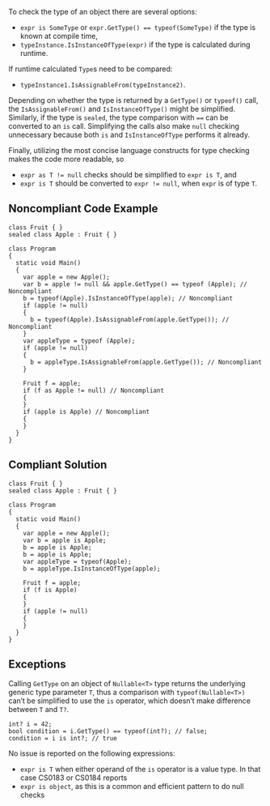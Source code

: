 To check the type of an object there are several options:
 
- `expr is SomeType` or `expr.GetType() == typeof(SomeType)` if the type is known at compile time,
- `typeInstance.IsInstanceOfType(expr)` if the type is calculated during runtime.

If runtime calculated `Type`s need to be compared:

- `typeInstance1.IsAssignableFrom(typeInstance2)`.

Depending on whether the type is returned by a `GetType()` or `typeof()` call, the `IsAssignableFrom()` and `IsInstanceOfType()` might be simplified. Similarly, if the type is `sealed`, the type comparison with `==` can be converted to an `is` call. Simplifying the calls also make `null` checking unnecessary because both `is` and `IsInstanceOfType` performs it already.
 
Finally, utilizing the most concise language constructs for type checking makes the code more readable, so

- `expr as T != null` checks should be simplified to `expr is T`, and
- `expr is T` should be converted to `expr != null`, when `expr` is of type `T`.

## Noncompliant Code Example

    class Fruit { }
    sealed class Apple : Fruit { }
    
    class Program
    {
      static void Main()
      {
        var apple = new Apple();
        var b = apple != null && apple.GetType() == typeof (Apple); // Noncompliant
        b = typeof(Apple).IsInstanceOfType(apple); // Noncompliant
        if (apple != null)
        {
          b = typeof(Apple).IsAssignableFrom(apple.GetType()); // Noncompliant
        }
        var appleType = typeof (Apple);
        if (apple != null)
        {
          b = appleType.IsAssignableFrom(apple.GetType()); // Noncompliant
        }
    
        Fruit f = apple;
        if (f as Apple != null) // Noncompliant
        {
        }
        if (apple is Apple) // Noncompliant
        {
        }
      }
    }

## Compliant Solution

    class Fruit { }
    sealed class Apple : Fruit { }
    
    class Program
    {
      static void Main()
      {
        var apple = new Apple();
        var b = apple is Apple;
        b = apple is Apple;
        b = apple is Apple;
        var appleType = typeof(Apple);
        b = appleType.IsInstanceOfType(apple);
    
        Fruit f = apple;
        if (f is Apple)
        {
        }
        if (apple != null)
        {
        }
      }
    }

## Exceptions
 
Calling `GetType` on an object of `Nullable<T>` type returns the underlying generic type parameter `T`, thus a comparison with `typeof(Nullable<T>)` can’t be simplified to use the `is` operator, which doesn’t make difference between `T` and `T?`.

    int? i = 42;
    bool condition = i.GetType() == typeof(int?); // false;
    condition = i is int?; // true

No issue is reported on the following expressions:

- `expr is T` when either operand of the `is` operator is a value type. In that case CS0183 or CS0184 reports
- `expr is object`, as this is a common and efficient pattern to do null checks